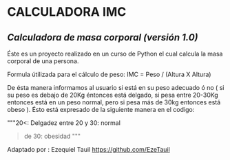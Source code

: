 # **CALCULADORA IMC**
## _Calculadora de masa corporal (versión 1.0)_

Éste es un proyecto realizado en un curso de Python el cual calcula la masa corporal de una persona.

Formula útilizada para el cálculo de peso: IMC = Peso / (Altura X Altura)

De ésta manera informamos al usuario  si está en su peso adecuado ó no ( si su peso es debajo de 20Kg éntonces está delgado, si pesa entre 20-30Kg entonces está en un peso normal, pero si pesa más de 30kg entonces está obeso ). 
Ésto está expresado de la siguiente manera en el codigo:

"""20<: Delgadez
entre 20 y 30: normal
> de 30: obesidad """
 
 Adaptado por : Ezequiel Tauil
 https://github.com/EzeTauil
